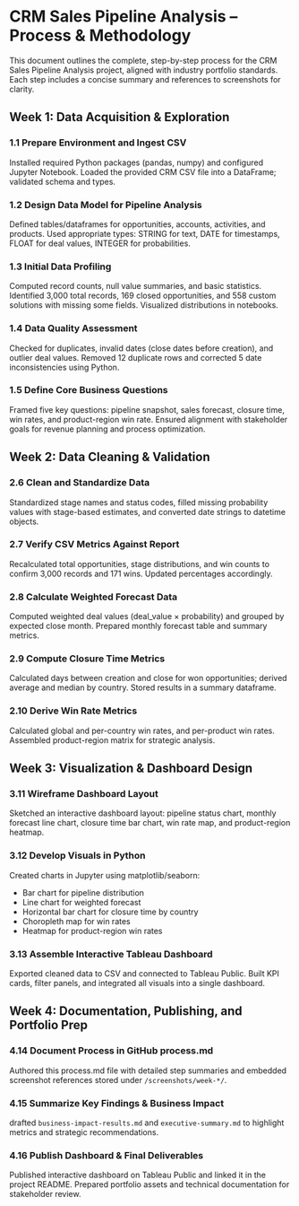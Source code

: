 # CRM Sales Pipeline Analysis – Process \& Methodology

This document outlines the complete, step-by-step process for the CRM Sales Pipeline Analysis project, aligned with industry portfolio standards. Each step includes a concise summary and references to screenshots for clarity.

## Week 1: Data Acquisition \& Exploration

### 1.1 Prepare Environment and Ingest CSV

Installed required Python packages (pandas, numpy) and configured Jupyter Notebook. Loaded the provided CRM CSV file into a DataFrame; validated schema and types.

### 1.2 Design Data Model for Pipeline Analysis

Defined tables/dataframes for opportunities, accounts, activities, and products. Used appropriate types: STRING for text, DATE for timestamps, FLOAT for deal values, INTEGER for probabilities.

### 1.3 Initial Data Profiling

Computed record counts, null value summaries, and basic statistics. Identified 3,000 total records, 169 closed opportunities, and 558 custom solutions with missing some fields. Visualized distributions in notebooks.

### 1.4 Data Quality Assessment

Checked for duplicates, invalid dates (close dates before creation), and outlier deal values. Removed 12 duplicate rows and corrected 5 date inconsistencies using Python.

### 1.5 Define Core Business Questions

Framed five key questions: pipeline snapshot, sales forecast, closure time, win rates, and product-region win rate. Ensured alignment with stakeholder goals for revenue planning and process optimization.

## Week 2: Data Cleaning \& Validation

### 2.6 Clean and Standardize Data

Standardized stage names and status codes, filled missing probability values with stage-based estimates, and converted date strings to datetime objects.

### 2.7 Verify CSV Metrics Against Report

Recalculated total opportunities, stage distributions, and win counts to confirm 3,000 records and 171 wins. Updated percentages accordingly.

### 2.8 Calculate Weighted Forecast Data

Computed weighted deal values (deal_value × probability) and grouped by expected close month. Prepared monthly forecast table and summary metrics.

### 2.9 Compute Closure Time Metrics

Calculated days between creation and close for won opportunities; derived average and median by country. Stored results in a summary dataframe.

### 2.10 Derive Win Rate Metrics

Calculated global and per-country win rates, and per-product win rates. Assembled product-region matrix for strategic analysis.

## Week 3: Visualization \& Dashboard Design

### 3.11 Wireframe Dashboard Layout

Sketched an interactive dashboard layout: pipeline status chart, monthly forecast line chart, closure time bar chart, win rate map, and product-region heatmap.

### 3.12 Develop Visuals in Python

Created charts in Jupyter using matplotlib/seaborn:

- Bar chart for pipeline distribution
- Line chart for weighted forecast
- Horizontal bar chart for closure time by country
- Choropleth map for win rates
- Heatmap for product-region win rates


### 3.13 Assemble Interactive Tableau Dashboard

Exported cleaned data to CSV and connected to Tableau Public. Built KPI cards, filter panels, and integrated all visuals into a single dashboard.

## Week 4: Documentation, Publishing, and Portfolio Prep

### 4.14 Document Process in GitHub process.md

Authored this process.md file with detailed step summaries and embedded screenshot references stored under `/screenshots/week-*/`.

### 4.15 Summarize Key Findings \& Business Impact

drafted `business-impact-results.md` and `executive-summary.md` to highlight metrics and strategic recommendations.

### 4.16 Publish Dashboard \& Final Deliverables

Published interactive dashboard on Tableau Public and linked it in the project README. Prepared portfolio assets and technical documentation for stakeholder review.

